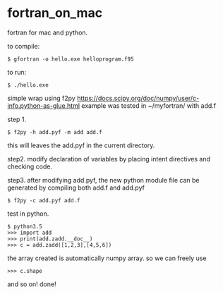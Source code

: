 # fortran_on_mac
fortran for mac and python.

to compile:

	$ gfortran -o hello.exe helloprogram.f95
	
to run:

	$ ./hello.exe
	
	
simple wrap using f2py
https://docs.scipy.org/doc/numpy/user/c-info.python-as-glue.html
example was tested in ~/myfortran/ with add.f
	
step 1.
	
	$ f2py -h add.pyf -m add add.f
this will leaves the add.pyf in the current directory.
	
step2.
modify declaration of variables by placing intent directives and checking code.
	
step3.
after modifying add.pyf, the new python module file can be generated by compiling both add.f and add.pyf
	
	$ f2py -c add.pyf add.f
	
	
test in python.
	
	$ python3.5
	>>> import add
	>>> print(add.zadd.__doc__)
	>>> c = add.zadd([1,2,3],[4,5,6])
	
the array created is automatically numpy array.
so we can freely use 
	
	>>> c.shape
and so on!
done!
